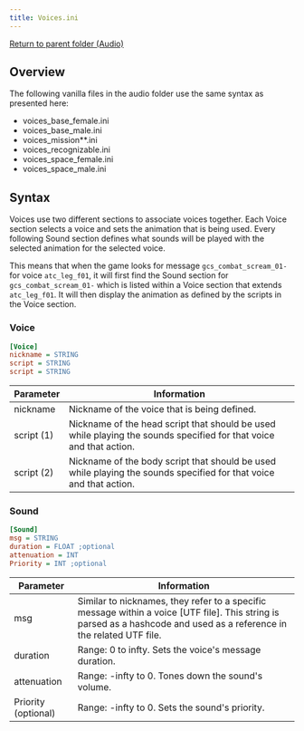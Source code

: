 ```yaml
---
title: Voices.ini
---
```


[Return to parent folder (Audio)](../Audio)

## Overview

The following vanilla files in the audio folder use the same syntax as presented here:

* voices_base_female.ini
* voices_base_male.ini
* voices_mission**.ini
* voices_recognizable.ini
* voices_space_female.ini
* voices_space_male.ini

## Syntax

Voices use two different sections to associate voices together. Each Voice section selects a voice and sets the animation that is being used. Every following Sound section defines what sounds will be played with the selected animation for the selected voice.

This means that when the game looks for message `gcs_combat_scream_01-` for voice `atc_leg_f01`, it will first find the Sound section for `gcs_combat_scream_01-` which is listed within a Voice section that extends `atc_leg_f01`. It will then display the animation as defined by the scripts in the Voice section.

### Voice

```ini
[Voice] 
nickname = STRING 
script = STRING 
script = STRING
```

| Parameter  | Information                                                                                                        |
| ---------- | ------------------------------------------------------------------------------------------------------------------ |
| nickname     | Nickname of the voice that is being defined.                                                                       |
| script (1) | Nickname of the head script that should be used while playing the sounds specified for that voice and that action. |
| script (2) | Nickname of the body script that should be used while playing the sounds specified for that voice and that action. |

### Sound

```ini
[Sound] 
msg = STRING 
duration = FLOAT ;optional 
attenuation = INT 
Priority = INT ;optional
```

| Parameter           | Information                                                                                                                                                            |
| ------------------- | ---------------------------------------------------------------------------------------------------------------------------------------------------------------------- |
| msg                 | Similar to nicknames, they refer to a specific message within a voice [UTF file]. This string is parsed as a hashcode and used as a reference in the related UTF file. |
| duration            | Range: 0 to infty. Sets the voice's message duration.                                                                                                                  |
| attenuation         | Range: -infty to 0. Tones down the sound's volume.                                                                                                                     |
| Priority (optional) | Range: -infty to 0. Sets the sound's priority.                                                                                                                         |